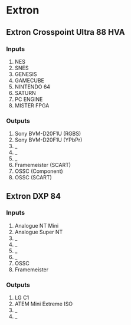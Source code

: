 # Extron

## Extron Crosspoint Ultra 88 HVA

### Inputs

1. NES
2. SNES
3. GENESIS
4. GAMECUBE
5. NINTENDO 64
6. SATURN
7. PC ENGINE
8. MISTER FPGA
   
### Outputs

1. Sony BVM-D20F1U (RGBS)
2. Sony BVM-D20F1U (YPbPr)
3. _
4. _
5. _
6. Framemeister (SCART)
7. OSSC (Component)
8. OSSC (SCART)
  
## Extron DXP 84

### Inputs

1. Analogue NT Mini
2. Analogue Super NT
3. _
4. _
5. _
6. _
7. OSSC
8. Framemeister

### Outputs

1. LG C1
2. ATEM Mini Extreme ISO
3. _
4. _
